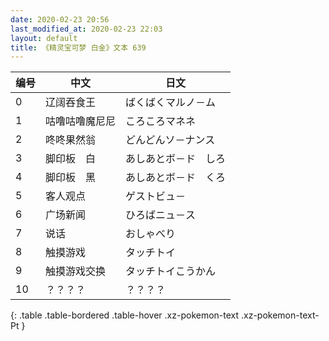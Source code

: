 ```yaml
---
date: 2020-02-23 20:56
last_modified_at: 2020-02-23 22:03
layout: default
title: 《精灵宝可梦 白金》文本 639
---
```

| 编号 | 中文 | 日文 |
| ---- | ---- | ---- |
| 0 | 辽阔吞食王 | ばくばくマルノ－ム |
| 1 | 咕噜咕噜魔尼尼 | ころころマネネ |
| 2 | 咚咚果然翁 | どんどんソ－ナンス |
| 3 | 脚印板　白 | あしあとボ－ド　しろ |
| 4 | 脚印板　黑 | あしあとボ－ド　くろ |
| 5 | 客人观点 | ゲストビュ－ |
| 6 | 广场新闻 | ひろばニュ－ス |
| 7 | 说话 | おしゃべり |
| 8 | 触摸游戏 | タッチトイ |
| 9 | 触摸游戏交换 | タッチトイこうかん |
| 10 | ？？？？ | ？？？？ |
{: .table .table-bordered .table-hover .xz-pokemon-text .xz-pokemon-text-Pt }